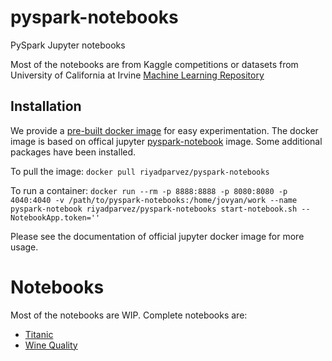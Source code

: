 # pyspark-notebooks
PySpark Jupyter notebooks

Most of the notebooks are from Kaggle competitions or datasets from University of California at Irvine [Machine Learning Repository](http://archive.ics.uci.edu/ml/index.php)

## Installation
We provide a [pre-built docker image](https://hub.docker.com/r/riyadparvez/pyspark-notebooks/) for easy experimentation. The docker image is based on offical jupyter [pyspark-notebook](https://hub.docker.com/r/jupyter/pyspark-notebook/) image. Some additional packages have been installed.

To pull the image:
`docker pull riyadparvez/pyspark-notebooks`

To run a container:
`docker run --rm -p 8888:8888 -p 8080:8080 -p 4040:4040 -v /path/to/pyspark-notebooks:/home/jovyan/work --name pyspark-notebook riyadparvez/pyspark-notebooks start-notebook.sh --NotebookApp.token=''`

Please see the documentation of official jupyter docker image for more usage.

# Notebooks
Most of the notebooks are WIP.
Complete notebooks are:

* [Titanic](https://nbviewer.jupyter.org/github/riyadparvez/pyspark-notebooks/blob/master/titanic/spark.ipynb)
* [Wine Quality](https://nbviewer.jupyter.org/github/riyadparvez/pyspark-notebooks/blob/master/wine-quality/spark.ipynb)
